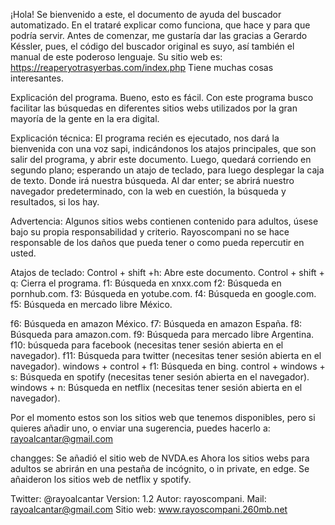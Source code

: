 ¡Hola! Se bienvenido a este, el documento de ayuda del buscador automatizado.
En el trataré explicar como funciona, que hace y para que podría servir.
Antes de comenzar, me gustaría dar las gracias a Gerardo Késsler, pues, el código del  buscador original es suyo, así también el manual de este poderoso lenguaje.
Su sitio web es: https://reaperyotrasyerbas.com/index.php
Tiene muchas cosas interesantes.

Explicación del programa.
Bueno, esto es fácil. Con este programa busco facilitar las búsquedas en diferentes sitios webs utilizados por la gran mayoría de la gente en la era digital.

Explicación técnica:
El programa recién es ejecutado, nos dará la bienvenida con una voz sapi, indicándonos los atajos principales, que son salir del programa, y abrir este documento.
Luego, quedará corriendo en segundo plano; esperando un atajo de teclado, para luego desplegar la caja de texto. Donde irá nuestra búsqueda. Al dar enter; se abrirá nuestro navegador predeterminado, con la web en cuestión, la búsqueda y resultados, si los hay.

Advertencia:
Algunos sitios webs contienen contenido para adultos, úsese bajo su propia responsabilidad y criterio.
Rayoscompani no se hace responsable de los daños que pueda tener o como pueda repercutir en usted.

Atajos de teclado:
Control + shift +h:
Abre este documento.
Control + shift + q:
Cierra el programa.
f1:
Búsqueda en xnxx.com
f2:
Búsqueda en pornhub.com.
f3:
Búsqueda en yotube.com.
f4:
Búsqueda en google.com.
f5:
Búsqueda en mercado libre México.

f6:
Búsqueda en amazon México.
f7:
Búsqueda en amazon España.
f8:
Búsqueda para amazon.com.
f9:
Búsqueda para mercado libre Argentina.
f10:
búsqueda para facebook (necesitas tener sesión abierta en el navegador).
f11:
Búsqueda para twitter (necesitas tener sesión abierta en el navegador).
windows + control + f1:
Búsqueda en bing.
control + windows + s:
Búsqueda en spotify (necesitas tener sesión abierta en el navegador).
windows + n:
Búsqueda en netflix (necesitas tener sesión abierta en el navegador).

Por el momento estos son los sitios web que tenemos disponibles, pero si quieres añadir uno, o enviar una sugerencia, puedes hacerlo a: rayoalcantar@gmail.com

changges:
Se añadió el sitio web de NVDA.es
Ahora los sitios webs para adultos se abrirán en una pestaña de incógnito, o in private, en edge.
Se añaideron los sitios web de netflix y spotify.

Twitter: @rayoalcantar
Version: 1.2
Autor: rayoscompani.
Mail: rayoalcantar@gmail.com
Sitio web: www.rayoscompani.260mb.net
